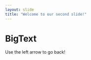 ```yaml
---
layout: slide
title: "Welcome to our second slide!"
---
```

# BigText
Use the left arrow to go back!
